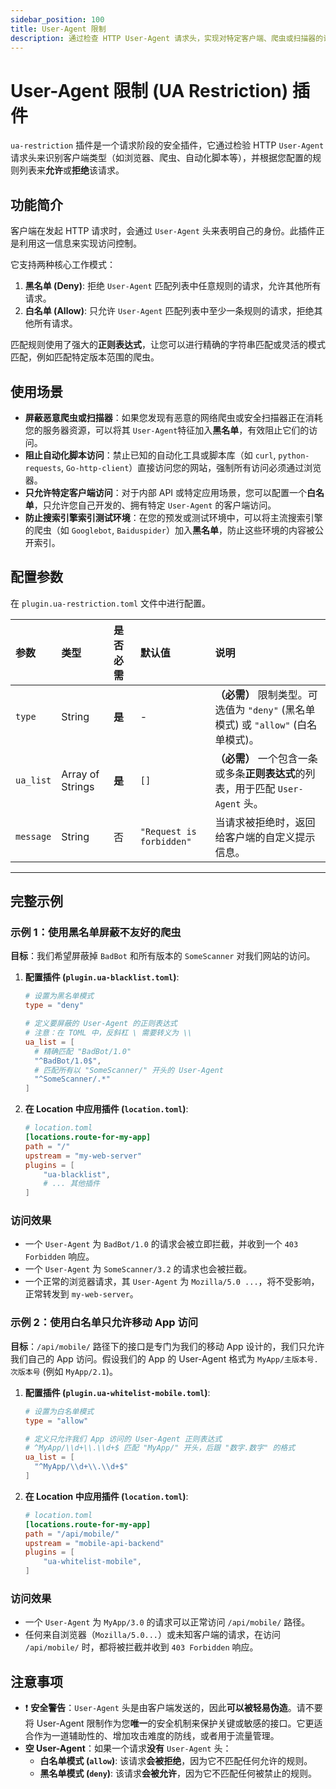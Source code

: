 ```yaml
---
sidebar_position: 100
title: User-Agent 限制
description: 通过检查 HTTP User-Agent 请求头，实现对特定客户端、爬虫或扫描器的访问控制。支持强大的正则表达式匹配，可配置黑名单或白名单模式。
---
```


# User-Agent 限制 (UA Restriction) 插件

`ua-restriction` 插件是一个请求阶段的安全插件，它通过检验 HTTP `User-Agent` 请求头来识别客户端类型（如浏览器、爬虫、自动化脚本等），并根据您配置的规则列表来**允许**或**拒绝**该请求。



## 功能简介

客户端在发起 HTTP 请求时，会通过 `User-Agent` 头来表明自己的身份。此插件正是利用这一信息来实现访问控制。

它支持两种核心工作模式：
1.  **黑名单 (Deny)**: 拒绝 `User-Agent` 匹配列表中任意规则的请求，允许其他所有请求。
2.  **白名单 (Allow)**: 只允许 `User-Agent` 匹配列表中至少一条规则的请求，拒绝其他所有请求。

匹配规则使用了强大的**正则表达式**，让您可以进行精确的字符串匹配或灵活的模式匹配，例如匹配特定版本范围的爬虫。

## 使用场景

* **屏蔽恶意爬虫或扫描器**：如果您发现有恶意的网络爬虫或安全扫描器正在消耗您的服务器资源，可以将其 `User-Agent`特征加入**黑名单**，有效阻止它们的访问。
* **阻止自动化脚本访问**：禁止已知的自动化工具或脚本库（如 `curl`, `python-requests`, `Go-http-client`）直接访问您的网站，强制所有访问必须通过浏览器。
* **只允许特定客户端访问**：对于内部 API 或特定应用场景，您可以配置一个**白名单**，只允许您自己开发的、拥有特定 `User-Agent` 的客户端访问。
* **防止搜索引擎索引测试环境**：在您的预发或测试环境中，可以将主流搜索引擎的爬虫（如 `Googlebot`, `Baiduspider`）加入**黑名单**，防止这些环境的内容被公开索引。

## 配置参数

在 `plugin.ua-restriction.toml` 文件中进行配置。

| 参数      | 类型             | 是否必需 | 默认值                   | 说明                                                                              |
| :-------- | :--------------- | :------- | :----------------------- | :-------------------------------------------------------------------------------- |
| `type`    | String           | **是**   | -                        | **（必需）** 限制类型。可选值为 `"deny"` (黑名单模式) 或 `"allow"` (白名单模式)。 |
| `ua_list` | Array of Strings | **是**   | `[]`                     | **（必需）** 一个包含一条或多条**正则表达式**的列表，用于匹配 `User-Agent` 头。   |
| `message` | String           | 否       | `"Request is forbidden"` | 当请求被拒绝时，返回给客户端的自定义提示信息。                                    |

---

## 完整示例

### 示例 1：使用黑名单屏蔽不友好的爬虫

**目标**：我们希望屏蔽掉 `BadBot` 和所有版本的 `SomeScanner` 对我们网站的访问。

1.  **配置插件 (`plugin.ua-blacklist.toml`)**:
    ```toml
    # 设置为黑名单模式
    type = "deny"
    
    # 定义要屏蔽的 User-Agent 的正则表达式
    # 注意：在 TOML 中，反斜杠 \ 需要转义为 \\
    ua_list = [
      # 精确匹配 "BadBot/1.0"
      "^BadBot/1.0$",
      # 匹配所有以 "SomeScanner/" 开头的 User-Agent
      "^SomeScanner/.*"
    ]
    ```

2.  **在 Location 中应用插件 (`location.toml`)**:
    ```toml
    # location.toml
    [locations.route-for-my-app]
    path = "/"
    upstream = "my-web-server"
    plugins = [
        "ua-blacklist",
        # ... 其他插件
    ]
    ```

### 访问效果

* 一个 `User-Agent` 为 `BadBot/1.0` 的请求会被立即拦截，并收到一个 `403 Forbidden` 响应。
* 一个 `User-Agent` 为 `SomeScanner/3.2` 的请求也会被拦截。
* 一个正常的浏览器请求，其 `User-Agent` 为 `Mozilla/5.0 ...`，将不受影响，正常转发到 `my-web-server`。

### 示例 2：使用白名单只允许移动 App 访问

**目标**：`/api/mobile/` 路径下的接口是专门为我们的移动 App 设计的，我们只允许我们自己的 App 访问。假设我们的 App 的 User-Agent 格式为 `MyApp/主版本号.次版本号` (例如 `MyApp/2.1`)。

1.  **配置插件 (`plugin.ua-whitelist-mobile.toml`)**:
    ```toml
    # 设置为白名单模式
    type = "allow"
    
    # 定义只允许我们 App 访问的 User-Agent 正则表达式
    # ^MyApp/\\d+\\.\\d+$ 匹配 "MyApp/" 开头，后跟 "数字.数字" 的格式
    ua_list = [
      "^MyApp/\\d+\\.\\d+$"
    ]
    ```

2.  **在 Location 中应用插件 (`location.toml`)**:
    ```toml
    # location.toml
    [locations.route-for-my-app]
    path = "/api/mobile/"
    upstream = "mobile-api-backend"
    plugins = [
        "ua-whitelist-mobile",
    ]
    ```

### 访问效果
* 一个 `User-Agent` 为 `MyApp/3.0` 的请求可以正常访问 `/api/mobile/` 路径。
* 任何来自浏览器（`Mozilla/5.0...`）或未知客户端的请求，在访问 `/api/mobile/` 时，都将被拦截并收到 `403 Forbidden` 响应。

## 注意事项

* ❗ **安全警告**：`User-Agent` 头是由客户端发送的，因此**可以被轻易伪造**。请不要将 User-Agent 限制作为您**唯一**的安全机制来保护关键或敏感的接口。它更适合作为一道辅助性的、增加攻击难度的防线，或者用于流量管理。
* **空 User-Agent**：如果一个请求**没有** `User-Agent` 头：
    * **白名单模式 (`allow`)**: 该请求**会被拒绝**，因为它不匹配任何允许的规则。
    * **黑名单模式 (`deny`)**: 该请求**会被允许**，因为它不匹配任何被禁止的规则。